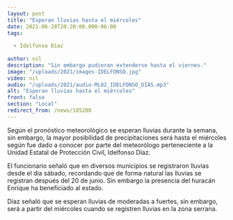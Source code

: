 ```yaml
---
layout: post
title: "Esperan lluvias hasta el miércoles"
date: 2021-06-28T20:20:00.000-06:00
tags:
  
  - Idelfonso Díaz
  
author: nil
description: "Sin embargo pudieran extenderse hasta el viernes."
image: "/uploads/2021/images-IDELFONSO.jpg"
video: nil
audio: "/uploads/2021/audio-ML02_IDELFONSO_DIAS.mp3"
alt: "Esperan lluvias hasta el miércoles"
front: false
section: "Local"
redirect_from: /news/185280
---
```


Según el pronóstico meteorológico se esperan lluvias durante la semana, sin embargo, la mayor posibilidad de precipitaciones será hasta el miércoles según fue dado a conocer por parte del meteorólogo perteneciente a la Unidad Estatal de Protección Civil, Idelfonso Díaz.

El funcionario señaló que en diversos municipios se registraron lluvias desde el día sábado, recordando que de forma natural las lluvias se registran después del 20 de junio. Sin embargo la presencia del huracán Enrique ha beneficiado al estado.

Díaz señaló que se esperan lluvias de moderadas a fuertes, sin embargo, será a partir del miércoles cuando se registren lluvias en la zona serrana. 
